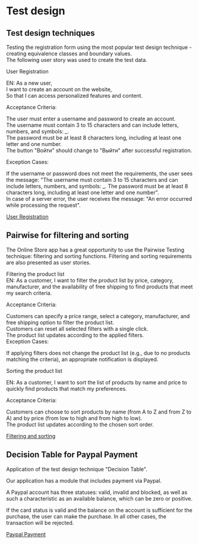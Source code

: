 # Test design
## Test design techniques  
Testing the registration form using the most popular test design technique - creating equivalence classes and boundary values.  
The following user story was used to create the test data.  

User Registration  

EN: As a new user,  
I want to create an account on the website,  
So that I can access personalized features and content.  

Acceptance Criteria:  

The user must enter a username and password to create an account.  
The username must contain 3 to 15 characters and can include letters, numbers, and symbols: _.  
The password must be at least 8 characters long, including at least one letter and one number.  
The button "Войти" should change to "Выйти" after successful registration.  

Exception Cases:  

If the username or password does not meet the requirements, the user sees the message: "The username must contain 3 to 15 characters and can include letters, numbers, and symbols: _. The password must be at least 8 characters long, including at least one letter and one number".  
In case of a server error, the user receives the message: "An error occurred while processing the request".  

[User Registration](https://docs.google.com/spreadsheets/d/10-J-I-4K6tQvR2SgXdzFPXb5F2ei2ZBI/edit?usp=sharing&ouid=103546442425628569603&rtpof=true&sd=true)

## Pairwise for filtering and sorting 

The Online Store app has a great opportunity to use the Pairwise Testing technique: filtering and sorting functions. Filtering and sorting requirements are also presented as user stories.  

Filtering the product list  
EN: As a customer, I want to filter the product list by price, category, manufacturer, and the availability of free shipping to find products that meet my search criteria.  

Acceptance Criteria:  

Customers can specify a price range, select a category, manufacturer, and free shipping option to filter the product list.  
Customers can reset all selected filters with a single click.  
The product list updates according to the applied filters.  
Exception Cases:  

If applying filters does not change the product list (e.g., due to no products matching the criteria), an appropriate notification is displayed.  

Sorting the product list  

EN: As a customer, I want to sort the list of products by name and price to quickly find products that match my preferences.  

Acceptance Criteria:  

Customers can choose to sort products by name (from A to Z and from Z to A) and by price (from low to high and from high to low).  
The product list updates according to the chosen sort order.  

[Filtering and sorting](https://docs.google.com/spreadsheets/d/1QUbPx9tZ_pq4PZp6Xptry-Yd9BC5hVGo/edit?usp=sharing&ouid=103546442425628569603&rtpof=true&sd=true)

## Decision Table for Paypal Payment   
Application of the test design technique "Decision Table".  

Our application has a module that includes payment via Paypal.  

A Paypal account has three statuses: valid, invalid and blocked, as well as such a characteristic as an available balance, which can be zero or positive.  

If the card status is valid and the balance on the account is sufficient for the purchase, the user can make the purchase. In all other cases, the transaction will be rejected.  

[Paypal Payment](https://docs.google.com/spreadsheets/d/1rXVJE0l-eddQ5RowH4bKzTJdbPLCGUdv/edit?usp=drive_link&ouid=103546442425628569603&rtpof=true&sd=true)
